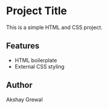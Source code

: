 # Project Title

This is a simple HTML and CSS project.

## Features

- HTML boilerplate
- External CSS styling

## Author

Akshay Grewal
